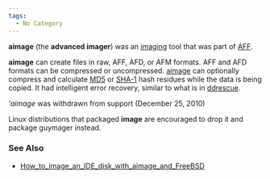 ```yaml
---
tags:
  - No Category
---
```

**aimage** (the **advanced imager**) was an
[imaging](imaging.md) tool that was part of
[AFF](aff.md).

**aimage** can create files in raw, AFF, AFD, or AFM formats. AFF and
AFD formats can be compressed or uncompressed.
[aimage](aimage.md) can optionally compress and calculate
[MD5](md5.md) or [SHA-1](sha.md) hash residues while
the data is being copied. It had intelligent error recovery, similar to
what is in [ddrescue](ddrescue.md).

*'aimage* was withdrawn from support (December 25, 2010)

Linux distributions that packaged **image** are encouraged to drop it
and package guymager instead.

### See Also

- [How_to_image_an_IDE_disk_with_aimage_and_FreeBSD](how_to_image_an_ide_disk_with_aimage_and_freebsd.md)